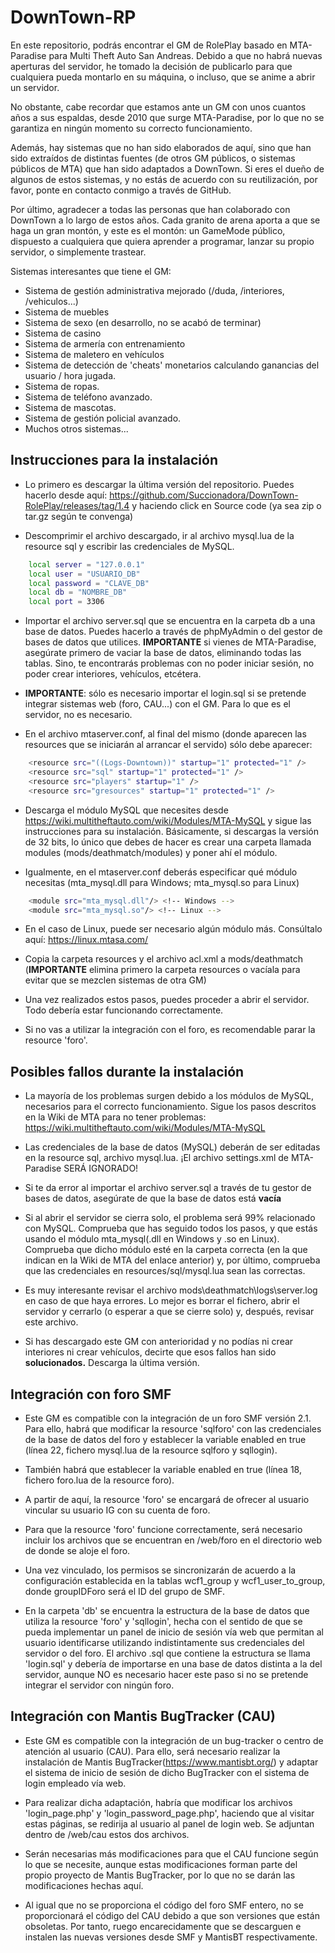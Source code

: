 # DownTown-RP

En este repositorio, podrás encontrar el GM de RolePlay basado en MTA-Paradise para Multi Theft Auto San Andreas.
Debido a que no habrá nuevas aperturas del servidor, he tomado la decisión de publicarlo para que cualquiera pueda
montarlo en su máquina, o incluso, que se anime a abrir un servidor.

No obstante, cabe recordar que estamos ante un GM con unos cuantos años a sus espaldas, desde 2010 que surge MTA-Paradise,
por lo que no se garantiza en ningún momento su correcto funcionamiento.

Además, hay sistemas que no han sido elaborados de aquí, sino que han sido extraídos de distintas fuentes (de otros GM públicos,
o sistemas públicos de MTA) que han sido adaptados a DownTown. Si eres el dueño de algunos de estos sistemas, y no estás
de acuerdo con su reutilización, por favor, ponte en contacto conmigo a través de GitHub.

Por último, agradecer a todas las personas que han colaborado con DownTown a lo largo de estos años. Cada granito de arena aporta a que se haga un gran montón, y este es el montón: un GameMode público, dispuesto a cualquiera que quiera aprender a programar, lanzar su propio servidor, o simplemente trastear.

Sistemas interesantes que tiene el GM:

- Sistema de gestión administrativa mejorado (/duda, /interiores, /vehiculos...)
- Sistema de muebles
- Sistema de sexo (en desarrollo, no se acabó de terminar)
- Sistema de casino
- Sistema de armería con entrenamiento
- Sistema de maletero en vehículos
- Sistema de detección de 'cheats' monetarios calculando ganancias del usuario / hora jugada.
- Sistema de ropas.
- Sistema de teléfono avanzado.
- Sistema de mascotas.
- Sistema de gestión policial avanzado.
- Muchos otros sistemas...

## Instrucciones para la instalación

- Lo primero es descargar la última versión del repositorio. Puedes hacerlo desde aquí: https://github.com/Succionadora/DownTown-RolePlay/releases/tag/1.4 y haciendo click
en Source code (ya sea zip o tar.gz según te convenga)

- Descomprimir el archivo descargado, ir al archivo mysql.lua de la resource sql y escribir las credenciales de MySQL.
```bash
	local server = "127.0.0.1"
	local user = "USUARIO_DB"
	local password = "CLAVE_DB"
	local db = "NOMBRE_DB"
	local port = 3306
```

- Importar el archivo server.sql que se encuentra en la carpeta db a una base de datos. Puedes hacerlo a través de phpMyAdmin o del gestor de bases de datos que utilices.
**IMPORTANTE** si vienes de MTA-Paradise, asegúrate primero de vaciar la base de datos, eliminando todas las tablas. Sino, te encontrarás problemas con no poder iniciar sesión,
no poder crear interiores, vehículos, etcétera.

- **IMPORTANTE**: sólo es necesario importar el login.sql si se pretende integrar sistemas web (foro, CAU...) con el GM. Para lo que es el servidor, no es necesario.

- En el archivo mtaserver.conf, al final del mismo (donde aparecen las resources que se iniciarán al arrancar el servido) sólo debe aparecer:
```bash
    <resource src="((Logs-Downtown))" startup="1" protected="1" />
    <resource src="sql" startup="1" protected="1" />
    <resource src="players" startup="1" />
    <resource src="gresources" startup="1" protected="1" />
```
- Descarga el módulo MySQL que necesites desde https://wiki.multitheftauto.com/wiki/Modules/MTA-MySQL y sigue las instrucciones para su instalación.
Básicamente, si descargas la versión de 32 bits, lo único que debes de hacer es crear una carpeta llamada modules (mods/deathmatch/modules) y poner ahí el módulo.

- Igualmente, en el mtaserver.conf deberás especificar qué módulo necesitas (mta_mysql.dll para Windows; mta_mysql.so para Linux)
```bash
    <module src="mta_mysql.dll"/> <!-- Windows -->
    <module src="mta_mysql.so"/> <!-- Linux -->
```

- En el caso de Linux, puede ser necesario algún módulo más. Consúltalo aquí: https://linux.mtasa.com/

- Copia la carpeta resources y el archivo acl.xml a mods/deathmatch (**IMPORTANTE** elimina primero la carpeta resources o vacíala para evitar que se mezclen sistemas de otra GM)

- Una vez realizados estos pasos, puedes proceder a abrir el servidor. Todo debería estar funcionando correctamente.

- Si no vas a utilizar la integración con el foro, es recomendable parar la resource 'foro'.

## Posibles fallos durante la instalación

- La mayoría de los problemas surgen debido a los módulos de MySQL, necesarios para el correcto funcionamiento. Sigue los pasos descritos
en la Wiki de MTA para no tener problemas: https://wiki.multitheftauto.com/wiki/Modules/MTA-MySQL

- Las credenciales de la base de datos (MySQL) deberán de ser editadas en la resource sql, archivo mysql.lua. ¡El archivo settings.xml
de MTA-Paradise SERÁ IGNORADO!

- Si te da error al importar el archivo server.sql a través de tu gestor de bases de datos, asegúrate de que la base de datos está **vacía**
  
- Si al abrir el servidor se cierra solo, el problema será 99% relacionado con MySQL. Comprueba que has seguido todos los pasos, y que estás usando el módulo mta_mysql(.dll en Windows y .so en Linux). Comprueba que dicho módulo esté en la carpeta correcta (en la que indican en la Wiki de MTA del enlace anterior) y, por último, comprueba que las credenciales en resources/sql/mysql.lua sean las correctas.

- Es muy interesante revisar el archivo mods\deathmatch\logs\server.log en caso de que haya errores. Lo mejor es borrar el fichero, abrir el servidor y cerrarlo (o esperar a que se cierre solo) y, después, revisar este archivo.

- Si has descargado este GM con anterioridad y no podías ni crear interiores ni crear vehículos, decirte que esos fallos han sido **solucionados.** Descarga la última versión.
## Integración con foro SMF
 
- Este GM es compatible con la integración de un foro SMF versión 2.1. Para ello, habrá que modificar la resource 'sqlforo'
con las credenciales de la base de datos del foro y establecer la variable enabled en true (línea 22, fichero mysql.lua de la resource sqlforo y sqllogin).

- También habrá que establecer la variable enabled en true (línea 18, fichero foro.lua de la resource foro).
 
- A partir de aquí, la resource 'foro' se encargará de ofrecer al usuario vincular su usuario IG con su cuenta de foro.
 
- Para que la resource 'foro' funcione correctamente, será necesario incluir los archivos que se encuentran en /web/foro en el directorio web de donde se aloje el foro.
 
- Una vez vinculado, los permisos se sincronizarán de acuerdo a la configuración establecida en la tablas wcf1_group y wcf1_user_to_group, donde groupIDForo
será el ID del grupo de SMF.

- En la carpeta 'db' se encuentra la estructura de la base de datos que utiliza la resource 'foro' y 'sqllogin', hecha con el sentido de
que se pueda implementar un panel de inicio de sesión vía web que permitan al usuario identificarse utilizando indistintamente
sus credenciales del servidor o del foro. El archivo .sql que contiene la estructura se llama 'login.sql' y debería de importarse en una base de
datos distinta a la del servidor, aunque NO es necesario hacer este paso si no se pretende integrar el servidor con ningún foro.

## Integración con Mantis BugTracker (CAU)

- Este GM es compatible con la integración de un bug-tracker o centro de atención al usuario (CAU). Para ello, será necesario realizar la instalación de
Mantis BugTracker(https://www.mantisbt.org/) y adaptar el sistema de inicio de sesión de dicho BugTracker con el sistema de login empleado vía web.
 
- Para realizar dicha adaptación, habría que modificar los archivos 'login_page.php' y 'login_password_page.php', haciendo que al visitar estas páginas, se redirija
al usuario al panel de login web. Se adjuntan dentro de /web/cau estos dos archivos.
 
- Serán necesarias más modificaciones para que el CAU funcione según lo que se necesite, aunque estas modificaciones forman parte del propio proyecto de Mantis BugTracker,
por lo que no se darán las modificaciones hechas aquí.
 
- Al igual que no se proporciona el código del foro SMF entero, no se proporcionará el código del CAU debido a que son versiones que están obsoletas. Por tanto,
ruego encarecidamente que se descarguen e instalen las nuevas versiones desde SMF y MantisBT respectivamente.
